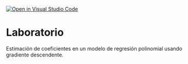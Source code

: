 [![Open in Visual Studio Code](https://classroom.github.com/assets/open-in-vscode-718a45dd9cf7e7f842a935f5ebbe5719a5e09af4491e668f4dbf3b35d5cca122.svg)](https://classroom.github.com/online_ide?assignment_repo_id=12706800&assignment_repo_type=AssignmentRepo)
# Laboratorio

Estimación de coeficientes en un modelo de regresión polinomial usando gradiente descendente.
